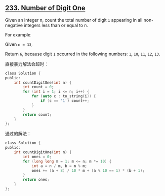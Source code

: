 ## [233. Number of Digit One](https://leetcode.com/problems/number-of-digit-one/#/description)

Given an integer n, count the total number of digit `1` appearing in all non-negative integers less than or equal to n.

For example:

Given `n = 13`,

Return `6`, because digit `1` occurred in the following numbers: `1`, `10`, `11`, `12`, `13`.

直接暴力解法会超时：

```c
class Solution {
public:
    int countDigitOne(int n) {
        int count = 0;
        for (int i = 1; i <= n; i++) {
            for (auto c : to_string(i)) {
                if (c == '1') count++;
            }
        }
        return count;
    }
};
```

通过的解法：

```c
class Solution {
public:
    int countDigitOne(int n) {
        int ones = 0;
        for (long long m = 1; m <= n; m *= 10) {
            int a = n / m, b = n % m;
            ones += (a + 8) / 10 * m + (a % 10 == 1) * (b + 1);
        }
        return ones;
    }
};
```